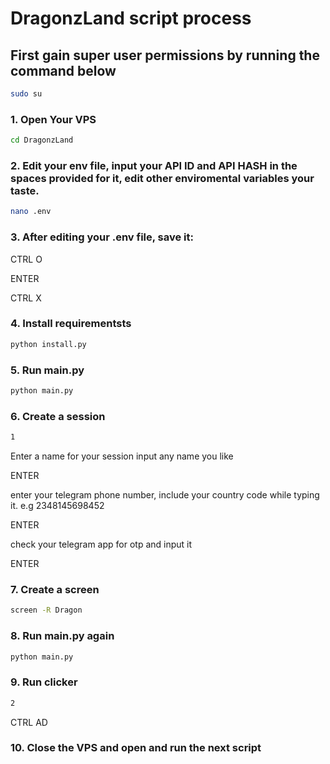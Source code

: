 # DragonzLand script process
## First gain  super user permissions by running the command below
```sh
sudo su
```
### 1. Open Your VPS
```sh
cd DragonzLand
```
### 2. Edit your env file, input your API ID and API HASH in the spaces provided for it, edit other enviromental variables your taste.
```sh
nano .env
```
### 3. After editing your .env file, save it:
CTRL O

ENTER 

CTRL X
### 4. Install requirementsts
```sh
python install.py
```
### 5. Run main.py
```sh
python main.py
```
### 6. Create a session
```sh
1
```
Enter a name for your session input any name you like

ENTER

enter your telegram phone number, include your country code while typing it. e.g 2348145698452

ENTER

check your telegram app for otp and input it

ENTER
### 7. Create a screen
```sh
screen -R Dragon
```
### 8. Run main.py again
```sh
python main.py
```
### 9. Run clicker
```sh
2
```
CTRL AD
### 10. Close the VPS and open and run the next script
